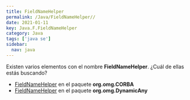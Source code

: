 ```yaml
---
title: FieldNameHelper
permalink: /Java/FieldNameHelper//
date: 2021-01-11
key: Java.F.FieldNameHelper
category: Java
tags: ['java se']
sidebar: 
  nav: java
---
```


Existen varios elementos con el nombre **FieldNameHelper**. ¿Cuál de ellas estás buscando?
<ul>
<li><a href="/Java/FieldNameHelper-org-omg-CORBA/">FieldNameHelper</a> en el paquete <strong>org.omg.CORBA</strong></li>
<li><a href="/Java/FieldNameHelper-org-omg-DynamicAny/">FieldNameHelper</a> en el paquete <strong>org.omg.DynamicAny</strong></li>
<ul>
